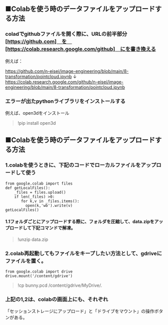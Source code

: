 ## ■Colabを使う時のデータファイルをアップロードする方法

### coladでgithubファイルを開く際に、URLの前半部分[https://github.com]　を　[https://colab.research.google.com/github]　にを書き換える

例えば：

https://github.com/n-eisei/image-engineering/blob/main/8-transformation/pointcloud.ipynb
↓
https://colab.research.google.com/github/n-eisei/image-engineering/blob/main/8-transformation/pointcloud.ipynb

### エラーが出たpythonライブラリをインストールする

例えば、open3dをインストール

>!pip install open3d

## ■Colabを使う時のデータファイルをアップロードする方法

### 1.colabを使うときに、下記のコードでローカルファイルをアップロードして使う

```
from google.colab import files
def getLocalFiles():
    _files = files.upload()
    if len(_files) >0:
       for k,v in _files.items():
         open(k,'wb').write(v)
getLocalFiles()
```

#### 1.1フォルダごとにアップロードする際に、フォルダを圧縮して、data.zipをアップロードして下記コマンドで解凍。

> !unzip data.zip


### 2.colab再起動してもファイルをキープしたい方法として、gdriveにファイルを置く。

```
from google.colab import drive
drive.mount('/content/gdrive')
```

> !cp bunny.pcd /content/gdrive/MyDrive/.


### 上記の1,2は、colabの画面上にも、それぞれ
「セッションストレージにアップロード」と「ドライブをマウント」の操作ボタンがある。
